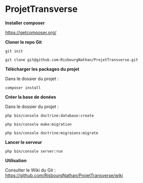 # ProjetTransverse

**Installer composer**

https://getcomposer.org/

**Cloner le repo Git**

`git init`

`git clone git@github.com:RisbourgNathan/ProjetTransverse.git`

**Télécharger les packages du projet**

Dans le dossier du projet :

`composer install`

**Créer la base de donées**

Dans le dossier du projet :

`php bin/console doctrine:database:create`

`php bin/console make:migration`

`php bin/console doctrine:migraions:migrate`

**Lancer le serveur**

`php bin/console server:run`

**Utilisation**

Consulter le Wiki du Git : https://github.com/RisbourgNathan/ProjetTransverse/wiki

